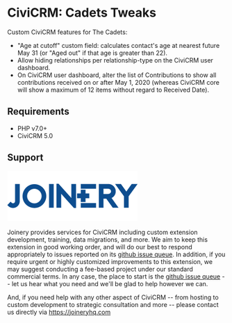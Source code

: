# CiviCRM: Cadets Tweaks

Custom CiviCRM features for The Cadets:

* "Age at cutoff" custom field: calculates contact's age at nearest future May 31
  (or "Aged out" if that age is greater than 22).
* Allow hiding relationships per relationship-type on the CiviCRM user dashboard.
* On CiviCRM user dashboard, alter the list of Contributions to show all contributions
  received on or after May 1, 2020 (whereas CiviCRM core will show a maximum of 12
  items without regard to Received Date).

## Requirements

* PHP v7.0+
* CiviCRM 5.0


## Support
![Joinery](/images/joinery-logo.png)

Joinery provides services for CiviCRM including custom extension development, training, data migrations, and more. We aim to keep this extension in good working order, and will do our best to respond appropriately to issues reported on its [github issue queue](https://github.com/JoineryHQ/com.joineryhq.cadetstweaks/issues). In addition, if you require urgent or highly customized improvements to this extension, we may suggest conducting a fee-based project under our standard commercial terms.  In any case, the place to start is the [github issue queue](https://github.com/JoineryHQ/com.joineryhq.cadetstweaks/issues) -- let us hear what you need and we'll be glad to help however we can.

And, if you need help with any other aspect of CiviCRM -- from hosting to custom development to strategic consultation and more -- please contact us directly via https://joineryhq.com
